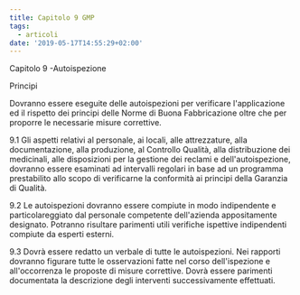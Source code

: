 ```yaml
---
title: Capitolo 9 GMP
tags:
  - articoli
date: '2019-05-17T14:55:29+02:00'
---
```

Capitolo 9 -Autoispezione 

Principi 

Dovranno essere eseguite delle autoispezioni per verificare l'applicazione ed il rispetto dei principi delle Norme di Buona Fabbricazione oltre che per proporre le necessarie misure correttive. 

9.1 Gli aspetti relativi al personale, ai locali, alle attrezzature, alla documentazione, alla produzione, al Controllo Qualità, alla distribuzione dei medicinali, alle disposizioni per la gestione dei reclami e dell'autoispezione, dovranno essere esaminati ad intervalli regolari in base ad un programma prestabilito allo scopo di verificarne la conformità ai principi della Garanzia di Qualità. 

9.2 Le autoispezioni dovranno essere compiute in modo indipendente e particolareggiato dal personale competente dell'azienda appositamente designato. Potranno risultare parimenti utili verifiche ispettive indipendenti compiute da esperti esterni. 

9.3 Dovrà essere redatto un verbale di tutte le autoispezioni. Nei rapporti dovranno figurare tutte le osservazioni fatte nel corso dell'ispezione e all'occorrenza le proposte di misure correttive. Dovrà essere parimenti documentata la descrizione degli interventi successivamente effettuati.
